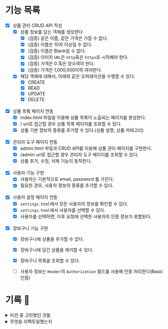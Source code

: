 # 기능 목록

- [x] 상품 관리 CRUD API 작성
    - [x] 상품 정보를 담는 객체를 생성한다
        - [x] (검증) 같은 이름, 같은 가격은 가질 수 없다.
        - [x] (검증) 이름은 10자 이상일 수 없다.
        - [x] (검증) 이름은 Blank일 수 없다.
        - [x] (검증) 이미지 `URL`은 `http`혹은 `https`로 시작해야 한다.
        - [x] (검증) 가격은 0 혹은 양수여야 한다.
        - [x] (검증) 가격은 1,000,000이하 여야한다.
    - [x] 해당 객체에 대해서, 아래와 같은 오퍼레이션을 수행할 수 있다.
        - [x] CREATE
        - [x] READ
        - [x] UPDATE
        - [x] DELETE
          <br><br>
- [x] 상품 목록 페이지 연동
    - [x] index.html 파일을 이용해 상품 목록이 노출되는 페이지를 완성한다.
    - [x] / url로 접근할 경우 상품 목록 페이지를 조회할 수 있다.
    - [x] 상품 기본 정보의 종류를 추가할 수 있다.(상품 설명, 상품 카테고리)
      <br><br>
- [x] 관리자 도구 페이지 연동
    - [x] admin.html 파일과 CRUD API를 이용해 상품 관리 페이지를 구현한다.
    - [x] /admin url로 접근할 경우 관리자 도구 페이지를 조회할 수 있다.
    - [x] 상품 추가, 수정, 삭제 기능이 동작한다.
    <br><br>
- [x] 사용자 기능 구현
    - [x] 사용자는 기본적으로 email, password 를 가진다.
    - [x] 필요한 경우, 사용자 정보의 종류를 추가할 수 있다.
    <br><br>
- [x] 사용자 설정 페이지 연동
    - [x] `settings.html`에서 모든 사용자의 정보를 확인할 수 있다.
    - [x] `settings.html`에서 사용자를 선택할 수 있다.
    - [x] 사용자를 선택하면, 이후 요청에 선택한 사용자의 인증 정보가 포함된다.
    <br><br>
- [x] 장바구니 기능 구현
    - [x] 장바구니에 상품을 추가할 수 있다.
    - [x] 장바구니에 담긴 상품을 제거할 수 있다.
    - [x] 장바구니 목록을 조회할 수 있다.
    - [ ] 사용자 정보는 `Header`의 `Authorization` 필드를 사용해 인증 처리한다(Basic 인증)


# 기록 📕
<details>
<summary>미션 중 고민했던 것들</summary>
<div>

1. domain 객체의 생성자에서(domain 객체를 생성할 때) 항상 null을 체크해줘야하는가?
    - 테오: null 체크를 하지 않는 것이 관례라고 알고있음. 또, 어짜피 NPE가 발생되면 프로그램이 정상 작동하지 않을 것.
    - 주디: 개발자에게 있어서 가장 최악의 시나리오는 프로그램이 비정상종료되면서 shutdown되는 것이라 생각한다. 따라서 Null검사를 하지않으면 이와 같은 상황을 발생하게 둔다는 말인데 이게 괜찮은 건지
      모르겠다.
    - 결론: 프리코스, level1에서는 요구사항으로 IllegalArgumentException()을 던지도록 했다. 새로운 예외를 던질 필요가 없고 null check를 하지 않는 게 관행이라면 그 관행을
      따르는 것도 좋을 것 같다.
2. TDD를 할 때,각각의 테스트는 항상 독립적이야 하는가? 하나의 테스트가 다른 하나의 테스트 범위를 포함해도 되는가?
    - 테오: ProductImage가 잘 생성되는지에 대한 테스트 코드를 작성할 때, TDD 정신을 따르기 위해 test가 fail하는 걸 보고자했다. 그래서 ProductImage class 생성자에 예외처리
      코드를 추가하고 이를 확인했다.
    - 주디: 하지만 이렇게 되면 예외 테스트가 실패해야하는데 성공이 되지 않나? 테스트는 각각 독립적이어야하는데 어떻게 보면 서로 영향이 가는 상황 아닌가?
3. URL, URI 중 어느 것을 사용할지 고민하다가, URI는 Identifier를 표현하는 성향이 강하기 때문에 '웹 주소'만을 표현하기 위해 보다 한정적인 의미를 가지는 URL을 사용했음.
4. Test Class에 WebMvcTest를 붙인 이유는 실제 서버를 구동하지 않고 테스트를 작성하기 위함인데, 언제 사용하는게 적절할지?
5. Service를 CRUD마다 쪼개면 SRP를 쉽게 지킬 수 있다. 쪼갰을 때 응집도가 Product 기준에서는 낮아지지만, CRUD관점에서는 높아지는 느낌이다. 어느 것을 선택할까?
6. Product 객체에 ID를 처음에는 넣지 않으려다가, 결국 넣게 되었는데 ID를 사용하지 않고 구현하는 방법이 있는가?
7. WebController, ProductController를 나눈 이유는 CRUD용 컨트롤러랑 뷰용 컨트롤러가 성격이 다르다고 느껴졌기 때문.
8. 사용자가 유효하지 않은 값을 입력해서 Exception이 터졌다면, Logger를 이용할 때 error를 써야하는가? debug를 써야하는가?
    - 주디: 사용자의 유효하지 않은 입력은 예외라고 생각한다. 개발자가 예외처리를 해줬어도 정상적인 흐름이 아니기 때문에 사용자 요청에 대해 발생한 문제라고 생각한다. 그래서 logger.error()를
      사용해야한다고 생각한다
    - 테오: 개발자가 예외처리를 해줬고 시스템에 영향이 가지 않으면 정상적인 흐름이라고 생각한다. 따라서 logger.info() 혹은 logger.debug()가 맞는 것 같다.
9. DAO에서 구체적인 기능을 어디까지 제공하는게 맞을까? DAO는 엔티티에 대해서만 기능을 수행해야 하는가? 복잡한 쿼리의 경우에는 어떻게?
</div>
</details>

<details>
<summary>무엇을 리팩토링했는지</summary>
<div>

- [x] Service에 DTO 개념을 붙이고 싶지 않다. 반면 Controller에서도 도메인에 대한 결합도를 높이고 싶지는 않다. 두 방식은 모두 극단적이라 생각. 따라서 새로운 레이어 생성.
    - [x] Application Layer를 중간에 생성함으로써 DTO <-> 도메인 변환작업을 전담.
    - [x] `Open Layer`로 둠으로써 표현 계층에서 선택적으로 접근할 수 있게 하면 어떨까.
    - [x] 이것이 좋은 방향인지는 카프카와 논의해봐야 할 듯!
- [x] `IdSequencer`를 통해 DB 아이디와 Product ID 두 개념을 분리
    - [x] 이제 도메인 엔티티와 DB 엔티티는 완전히 독립적임
- [x] `DELETE` 시 전체 product를 통해 삭제하는 것이 아닌, id를 통해 삭제하도록 변경
- [x] Repository에 `findByName` 메소드 추가, 쿼리 최적화
    - [x] Repository에 이런 기능이 들어가는 것을 두려워하지 말자! 성능 최적화를 위해. Repo에는 보편적인 기능만 들어갈 필요는 없다.
- [x] CRUD service 통합
    - [x] 자원이 아닌 비즈니스 중심으로 서비스를 구성해야 한다는 생각은 있지만, CRUD 분리는 너무 과하다는 생각이 들음.
    - [x] 따라서 이런 철학은 유지하되, 상황에 따라 trade-off를 계산해 자원 중심으로도 service를 만들 수 있어야 할듯.
- [x] request DTO 검증로직 추가
    - [x] 어디까지 검증할 것인지? 는 카프카와 함께 더 이야기 해 보아야 할 듯.
    - [x] 일단은 데이터 자체에 대한 검증 (notNull, Positive 등)만 수행함.
- [x] Application 계층을 위한 커스텀 어노테이션 `@Application` 생성
    - [x] `@Component`와 동일한 역할을 하지만 명시적인 효과
- [x] SpringBootTest -> WebMvcTest로 개선
    - [x] Mockito, MockMVC 사용
- [x] CRUD -> GET, POST, PUT, DELETE에 각각 매핑
    - [x] URL에서 method 관련 정보가 사라짐, 자원만 명시(`/product`)
- [x] Optional을 stream처럼 다루기
    - [x] 기본 null check 스타일에서 벗어나 깔끔한 코드 구성 가능
    - [x] 구현한 사람에 의도에 맞는 사용법
    - [x] https://www.daleseo.com/java8-optional-effective/

</div>
</details>
